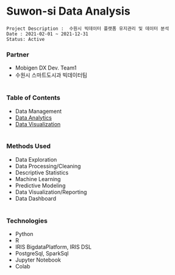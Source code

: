 # Suwon-si Data Analysis
~~~
Project Description :  수원시 빅데이터 플랫폼 유지관리 및 데이터 분석
Date : 2021-02-01 ~ 2021-12-31
Status: Active
~~~
### Partner
* Mobigen DX Dev. Team1
* 수원시 스마트도시과 빅데이터팀 </br></br>

### Table of Contents
* Data Management
* [Data Analytics](link)
* [Data Visualization](https://github.com/juunho/Suwon-2021/tree/main/Data%20Visualization) </br></br>

### Methods Used
* Data Exploration
* Data Processing/Cleaning
* Descriptive Statistics
* Machine Learning
* Predictive Modeling
* Data Visualization/Reporting
* Data Dashboard </br></br>

### Technologies
* Python
* R
* IRIS BigdataPlatform, IRIS DSL
* PostgreSql, SparkSql
* Jupyter Notebook
* Colab 
